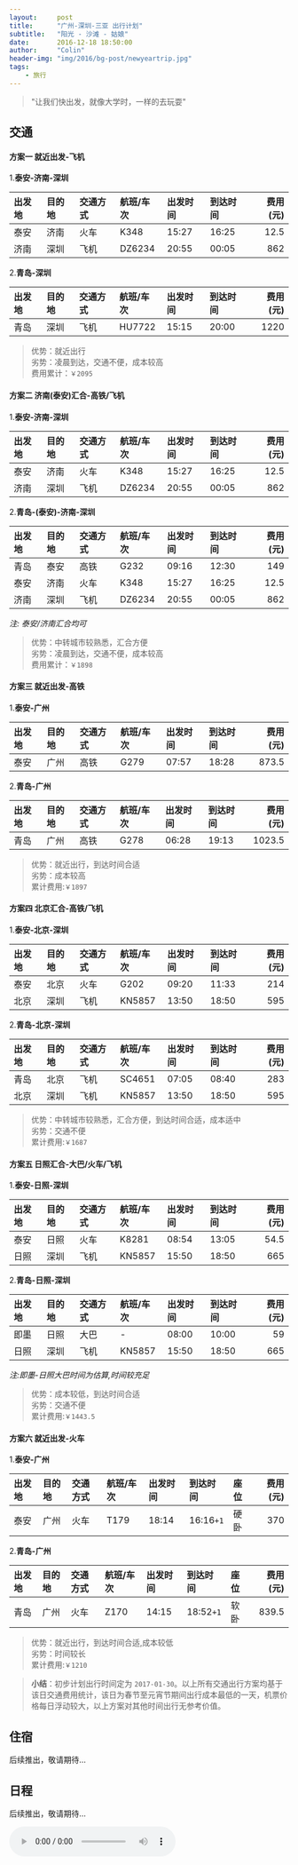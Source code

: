 ```yaml
---
layout:     post
title:      "广州-深圳-三亚 出行计划"
subtitle:   "阳光 - 沙滩 - 姑娘"
date:       2016-12-18 18:50:00
author:     "Colin"
header-img: "img/2016/bg-post/newyeartrip.jpg"
tags:
    - 旅行
---
```


> "让我们快出发，就像大学时，一样的去玩耍"


## 交通

#### 方案一 就近出发-飞机

1.**泰安-济南-深圳**

|出发地|目的地|交通方式|航班/车次|出发时间|到达时间|费用(元)|
|:-|:-|:-|:-|:-|:-|-:|
|泰安|济南|火车|K348|15:27|16:25|12.5|
|济南|深圳|飞机|DZ6234|20:55|00:05|862|

2.**青岛-深圳**

|出发地|目的地|交通方式|航班/车次|出发时间|到达时间|费用(元)|
|:-|:-|:-|:-|:-|:-|-:|
|青岛|深圳|飞机|HU7722|15:15|20:00|1220|

>优势：就近出行<br>
劣势：凌晨到达，交通不便，成本较高<br>
费用累计：`￥2095`

#### 方案二 济南(泰安)汇合-高铁/飞机

1.**泰安-济南-深圳**

|出发地|目的地|交通方式|航班/车次|出发时间|到达时间|费用(元)|
|:-|:-|:-|:-|:-|:-|-:|
|泰安|济南|火车|K348|15:27|16:25|12.5|
|济南|深圳|飞机|DZ6234|20:55|00:05|862|

2.**青岛-(泰安)-济南-深圳**

|出发地|目的地|交通方式|航班/车次|出发时间|到达时间|费用(元)|
|:-|:-|:-|:-|:-|:-|-:|
|青岛|泰安|高铁|G232|09:16|12:30|149|
|泰安|济南|火车|K348|15:27|16:25|12.5|
|济南|深圳|飞机|DZ6234|20:55|00:05|862|

*注: 泰安/济南汇合均可*
>优势：中转城市较熟悉，汇合方便<br>
劣势：凌晨到达，交通不便，成本较高<br>
费用累计：`￥1898`

#### 方案三 就近出发-高铁

1.**泰安-广州**

|出发地|目的地|交通方式|航班/车次|出发时间|到达时间|费用(元)|
|:-|:-|:-|:-|:-|:-|-:|
|泰安|广州|高铁|G279|07:57|18:28|873.5|

2.**青岛-广州**

|出发地|目的地|交通方式|航班/车次|出发时间|到达时间|费用(元)|
|:-|:-|:-|:-|:-|:-|-:|
|青岛|广州|高铁|G278|06:28|19:13|1023.5|

>优势：就近出行，到达时间合适<br>
劣势：成本较高<br>
累计费用:`￥1897`

#### 方案四 北京汇合-高铁/飞机

1.**泰安-北京-深圳**

|出发地|目的地|交通方式|航班/车次|出发时间|到达时间|费用(元)|
|:-|:-|:-|:-|:-|:-|-:|
|泰安|北京|火车|G202|09:20|11:33|214|
|北京|深圳|飞机|KN5857|13:50|18:50|595|

2.**青岛-北京-深圳**

|出发地|目的地|交通方式|航班/车次|出发时间|到达时间|费用(元)|
|:-|:-|:-|:-|:-|:-|-:|
|青岛|北京|飞机|SC4651|07:05|08:40|283|
|北京|深圳|飞机|KN5857|13:50|18:50|595|

>优势：中转城市较熟悉，汇合方便，到达时间合适，成本适中<br>
劣势：交通不便<br>
累计费用:`￥1687`


#### 方案五 日照汇合-大巴/火车/飞机

1.**泰安-日照-深圳**

|出发地|目的地|交通方式|航班/车次|出发时间|到达时间|费用(元)|
|:-|:-|:-|:-|:-|:-|-:|
|泰安|日照|火车|K8281|08:54|13:05|54.5|
|日照|深圳|飞机|KN5857|15:50|18:50|665|

2.**青岛-日照-深圳**

|出发地|目的地|交通方式|航班/车次|出发时间|到达时间|费用(元)|
|:-|:-|:-|:-|:-|:-|-:|
|即墨|日照|大巴|-|08:00|10:00|59|
|日照|深圳|飞机|KN5857|15:50|18:50|665|

*注:即墨-日照大巴时间为估算,时间较充足*
>优势：成本较低，到达时间合适<br>
劣势：交通不便<br>
累计费用:`￥1443.5`

#### 方案六 就近出发-火车

1.**泰安-广州**

|出发地|目的地|交通方式|航班/车次|出发时间|到达时间|座位|费用(元)|
|:-|:-|:-|:-|:-|:-|:-|-:|
|泰安|广州|火车|T179|18:14|16:16`+1`|硬卧|370|

2.**青岛-广州**

|出发地|目的地|交通方式|航班/车次|出发时间|到达时间|座位|费用(元)|
|:-|:-|:-|:-|:-|:-|:-|-:|
|青岛|广州|火车|Z170|14:15|18:52`+1`|软卧|839.5|

>优势：就近出行，到达时间合适,成本较低<br>
劣势：时间较长<br>
累计费用:`￥1210`

>**小结**：初步计划出行时间定为 `2017-01-30`。以上所有交通出行方案均基于该日交通费用统计，该日为春节至元宵节期间出行成本最低的一天，机票价格每日浮动较大，以上方案对其他时间出行无参考价值。

## 住宿
后续推出，敬请期待…

## 日程
后续推出，敬请期待…

<audio src="http://link.hhtjim.com/163/125517.mp3" controls autoplay loop></audio>
<script>window.addEventListener('load',function(){$('table').addClass('table-responsive').addClass('table-striped').addClass('table-hover')})</script>